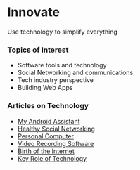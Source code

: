 # Innovate

Use technology to simplify everything

### Topics of Interest

- Software tools and technology
- Social Networking and communications
- Tech industry perspective
- Building Web Apps

### Articles on Technology

* [My Android Assistant](/chet-gupta/)
* [Healthy Social Networking](/social-media/)
* [Personal Computer](/personal-computer/)
* [Video Recording Software](/video-recording-software/)
* [Birth of the Internet](/birth-of-the-internet/)
* [Key Role of Technology](/technology/)


